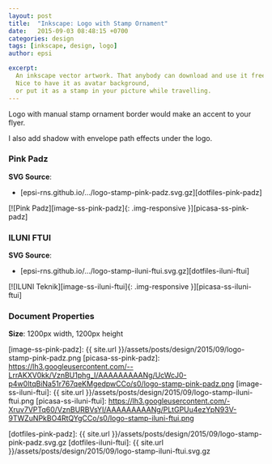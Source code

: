 ```yaml
---
layout: post
title:  "Inkscape: Logo with Stamp Ornament"
date:   2015-09-03 08:48:15 +0700
categories: design
tags: [inkscape, design, logo]
author: epsi

excerpt:
  An inkscape vector artwork. That anybody can download and use it freely.
  Nice to have it as avatar background,
  or put it as a stamp in your picture while travelling.
---
```


Logo with manual stamp ornament border would make an accent to your flyer.

I also add shadow with envelope path effects under the logo.

### Pink Padz

**SVG Source**:<br/>
* [epsi-rns.github.io/.../logo-stamp-pink-padz.svg.gz][dotfiles-pink-padz]

[![Pink Padz][image-ss-pink-padz]{: .img-responsive }][picasa-ss-pink-padz]

### ILUNI FTUI

**SVG Source**:<br/>
* [epsi-rns.github.io/.../logo-stamp-iluni-ftui.svg.gz][dotfiles-iluni-ftui]

[![ILUNI Teknik][image-ss-iluni-ftui]{: .img-responsive }][picasa-ss-iluni-ftui]

### Document Properties

**Size**: 1200px width, 1200px height



[image-ss-pink-padz]: {{ site.url }}/assets/posts/design/2015/09/logo-stamp-pink-padz.png
[picasa-ss-pink-padz]: https://lh3.googleusercontent.com/--LrrAKXV0kk/VznBU1phg_I/AAAAAAAAANg/UcWcJ0-p4w0ltqBiNa51r767qeKMgedpwCCo/s0/logo-stamp-pink-padz.png
[image-ss-iluni-ftui]: {{ site.url }}/assets/posts/design/2015/09/logo-stamp-iluni-ftui.png
[picasa-ss-iluni-ftui]: https://lh3.googleusercontent.com/-Xruv7VPTq60/VznBURBVsYI/AAAAAAAAANg/PLtGPUu4ezYpN93V-9TWZuNPkBO4RtQYgCCo/s0/logo-stamp-iluni-ftui.png

[dotfiles-pink-padz]: {{ site.url }}/assets/posts/design/2015/09/logo-stamp-pink-padz.svg.gz
[dotfiles-iluni-ftui]: {{ site.url }}/assets/posts/design/2015/09/logo-stamp-iluni-ftui.svg.gz
